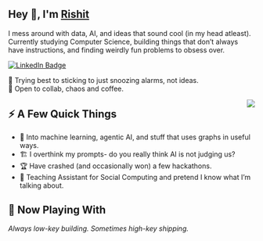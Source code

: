 <h2>Hey 👋, I'm <a href="https://rishit-knowhow.netlify.app/">Rishit</a></h2>

<p>I mess around with data, AI, and ideas that sound cool (in my head atleast). Currently studying Computer Science, building things that don’t always have instructions, and finding weirdly fun problems to obsess over.</p>

<p>
<a href="https://linkedin.com/in/rishit-rastogi-877472245"><img src="https://img.shields.io/badge/-LinkedIn-0077B5?style=flat-square&amp;logo=Linkedin&amp;logoColor=white" alt="LinkedIn Badge"></a> 
</p>

<p>🥱 Trying best to sticking to just snoozing alarms, not ideas.<br>
💬 Open to collab, chaos and coffee.</p>

<img align="right" src="https://media1.giphy.com/media/3o6ZtaO9BZHcOjmErm/giphy.gif" />

<h2>⚡️ A Few Quick Things</h2>

<ul>
  <li>🎯 Into machine learning, agentic AI, and stuff that uses graphs in useful ways.</li>
  <li>🏗️ I overthink my prompts- do you really think AI is not judging us?</li>
  <li>🏆 Have crashed (and occasionally won) a few hackathons.</li>
  <li>🎤 Teaching Assistant for Social Computing and pretend I know what I’m talking about.</li>
</ul>

<h2>🧪 Now Playing With</h2>

<p><em>Always low-key building. Sometimes high-key shipping.</em></p>
